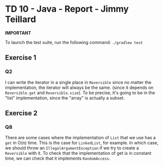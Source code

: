 # TD 10 - Java - Report - Jimmy Teillard

**IMPORTANT**

To launch the test suite, run the following command: `./gradlew test`

## Exercise 1

### Q2

I can write the iterator in a single place in `Reversible`
since no matter the implementation, the iterator will always be the same.
(since it depends on `Reversible.get` and `Reversible.size`). To be precise, it's going to be in the "list"
implementation, since the "array" is actually a subset.

## Exercise 2

### Q8

There are some cases where the implementation of `List` that we use has a `get` in O(n) time. This is the case
for `LinkedList`, for example. In which case, we should throw an `IllegalArgumentException` if we try to create
a `Reversible` with it. To check that the implementation of get is in constant time, we can check that it
implements `RandomAccess`.